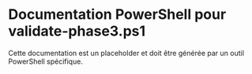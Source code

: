 # Documentation PowerShell pour validate-phase3.ps1

Cette documentation est un placeholder et doit être générée par un outil PowerShell spécifique.
